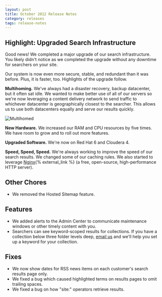 ```yaml
---
layout: post
title: October 2012 Release Notes
category: releases
tags: release-notes
---
```


## Highlight: Upgraded Search Infrastructure

Good news! We completed a major upgrade of our search infrastructure. You likely didn't notice as we completed the upgrade without any downtime for searchers on your site. 

Our system is now even more secure, stable, and redundant than it was before. Plus, it is faster, too. Highlights of the upgrade follow.

**Multihoming.** We've always had a disaster recovery, backup datacenter, but it often sat idle. We wanted to make better use of all of our servers so we're now leveraging a content delivery network to send traffic to whichever datacenter is geographically closest to the searcher. This allows us to use both datacenters equally and serve our results quickly.

![Multihomed](https://d3qcdigd1fhos0.cloudfront.net/blog/img/tumblr_mcd7tbK8RD1qid15q.png)

**New Hardware.** We increased our RAM and CPU resources by five times. We have room to grow and to roll out more features.

**Upgraded Software.** We're now on Red Hat 6 and Cloudera 4.

**Speed, Speed, Speed.** We're always working to improve the speed of our search results. We changed some of our caching rules. We also started to leverage [Nginx](https://wiki.nginx.org/Main){% external_link %} (a free, open-source, high-performance HTTP server).

## Other Chores

* We removed the Hosted Sitemap feature.

## Features

* We added alerts to the Admin Center to communicate maintenance windows or other timely content with you.
* Searchers can see keyword-scoped results for collections. If you have a collection below three folder levels deep, [email us](mailto:search@support.digitalgov.gov) and we'll help you set up a keyword for your collection. 

## Fixes

* We now show dates for RSS news items on each customer's search results page only.
* We fixed a bug which caused highlighted terms on results pages to omit trailing spaces.
* We fixed a bug on how "site:" operators retrieve results.
